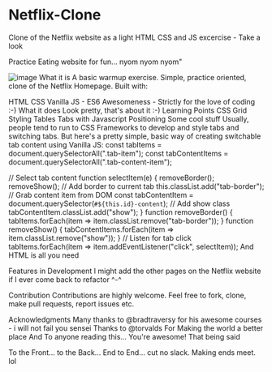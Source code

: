 # Netflix-Clone
Clone of the Netflix website as a light HTML CSS and JS excercise - Take a look

Practice
Eating website for fun... nyom nyom nyom"

![image](https://github.com/p3032m/Netflix-Clone/assets/63456693/d8cd6498-a422-4e5a-a0de-95feeedca830)
What it is
A basic warmup exercise. Simple, practice oriented, clone of the Netflix Homepage. Built with:

HTML
CSS
Vanilla JS - ES6
Awesomeness - Strictly for the love of coding :-)
What it does
Look pretty, that's about it :-)
Learning Points
CSS Grid
Styling Tables
Tabs with Javascript
Positioning
Some cool stuff
Usually, people tend to run to CSS Frameworks to develop and style tabs and switching tabs. But here's a pretty simple, basic way of creating switchable tab content using Vanilla JS:
const tabItems = document.querySelectorAll(".tab-item");
const tabContentItems = document.querySelectorAll(".tab-content-item");

// Select tab content
function selectItem(e) {
  removeBorder();
  removeShow();
  // Add border to current tab
  this.classList.add("tab-border");
  // Grab content item from DOM
  const tabContentItem = document.querySelector(`#${this.id}-content`);
  // Add show class
  tabContentItem.classList.add("show");
}
function removeBorder() {
  tabItems.forEach(item => item.classList.remove("tab-border"));
}
function removeShow() {
  tabContentItems.forEach(item => item.classList.remove("show"));
}
// Listen for tab click
tabItems.forEach(item => item.addEventListener("click", selectItem));
And HTML is all you need 

<!-- Content Pretty Long so I'll add later -->
<!-- But this is the basic gist -->
<div class="tab-item">
  <!-- Selectors for the different tab content -->
</div>
<div class="tab-content-item">
  <!-- Content of each tab item -->
</div>
<!-- Simply add more selectors and corresponding 
tab content for each selector -->

  


Features in Development
I might add the other pages on the Netflix website if I ever come back to refactor ^-^

Contribution
Contributions are highly welcome. Feel free to fork, clone, make pull requests, report issues etc.

Acknowledgments
Many thanks to @bradtraversy for his awesome courses - i will not fail you sensei
Thanks to @torvalds For Making the world a better place
And To anyone reading this... You're awesome!
That being said

To the Front... to the Back... End to End... cut no slack. Making ends meet. lol
